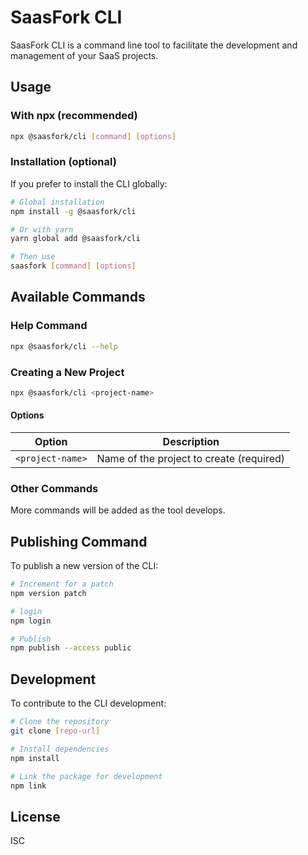 # SaasFork CLI

SaasFork CLI is a command line tool to facilitate the development and management of your SaaS projects.

## Usage

### With npx (recommended)

```bash
npx @saasfork/cli [command] [options]
```

### Installation (optional)

If you prefer to install the CLI globally:

```bash
# Global installation
npm install -g @saasfork/cli

# Or with yarn
yarn global add @saasfork/cli

# Then use
saasfork [command] [options]
```

## Available Commands

### Help Command

```bash
npx @saasfork/cli --help
```

### Creating a New Project

```bash
npx @saasfork/cli <project-name>
```

#### Options

| Option | Description |
|--------|-------------|
| `<project-name>` | Name of the project to create (required) |

### Other Commands

More commands will be added as the tool develops.

## Publishing Command

To publish a new version of the CLI:

```bash
# Increment for a patch
npm version patch

# login
npm login

# Publish
npm publish --access public
```

## Development

To contribute to the CLI development:

```bash
# Clone the repository
git clone [repo-url]

# Install dependencies
npm install

# Link the package for development
npm link
```

## License

ISC

